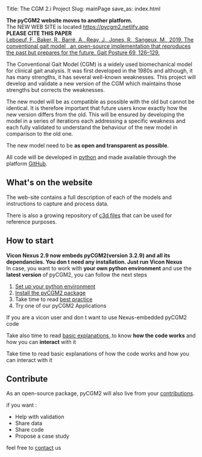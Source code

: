 Title: The CGM 2.i Project
Slug: mainPage
save_as: index.html



<div class="alert alert-dismissible alert-danger">
    <b> The pyCGM2 website moves to another platform.</b>
    <br>
    The NEW WEB SITE is located <a href="https://pycgm2.netlify.app"> https://pycgm2.netlify.app </a>    
</div>



<div class="alert alert-dismissible alert-primary">
<b>PLEASE CITE THIS PAPER</b><br>
<a href="https://doi.org/10.1016/j.gaitpost.2019.01.034"> Leboeuf, F., Baker, R., Barré, A., Reay, J., Jones, R., Sangeux, M., 2019. The conventional gait model , an open-source implementation that reproduces the past but prepares for the future. Gait Posture 69, 126–129.</a>
</div>


The Conventional Gait Model (CGM) is a widely used biomechanical model for clinical gait analysis.
It was first developed in the 1980s and although, it has many strengths, it has several well-known weaknesses.
This project will develop and validate a new version of the CGM which maintains those strengths but corrects the weaknesses.

The new model will be as compatible as possible with the old but cannot be identical.
It is therefore important that future users know exactly how the new version differs from the old.
This will be ensured by developing the model in a series of iterations each addressing a specific weakness and
each fully validated to understand the behaviour of the new model in comparison to the old one.

The new model need to be **as open and transparent as possible**.

All code will be developed in [python](https://www.python.org/) and made available through
the platform [GitHub](https://github.com/).


<!----
<div class="alert alert-dismissible alert-danger">
    The project is part-funded by  <a href="https://www.vicon.com/">Vicon</a>
    and we will focus first on implementations to support use of the new models
    with <B>Vicon's suite</B> of clinical gait analysis software.
    <br>
    <B>We are opened to developing similar relationships with other manufacturers<B>
</div>
---->

## What's on the website

The web-site contains a full description of each of the models and instructions to capture and process data.

There is also a growing repository of [c3d files](/pages/Open-access-Gait-Data.html) that can be used for reference purposes.


## How to start

<div class="alert alert-dismissible alert-danger">
    <b> Vicon Nexus 2.9 now embeds pyCGM2(version 3.2.9) and all its dependancies. You don t need any installation. Just run Vicon Nexus</b>
    <br>
    In case, you want to work with <b>your own python environment</b> and use the <b>latest version</b> of pyCGM2, you can follow the next steps
</div>


 1. [Set up your python environment](/pages/pythonInstallation)
 2. [Install the pyCGM2 package](/pages/pyCGM2Installation)
 3. Take time to read [best practice](pages/bestPractice.html)
 4. Try one of our pyCGM2 Applications


 <div class="alert alert-dismissible alert-warning">
   If you are a vicon user and don t want to use Nexus-embedded pyCGM2 code</h4>
   <p class="mb-0">Take also time to read <a href="pages/nexusAppGuidelines.html" class="alert-link">basic explanations </a>.to know <b>how the code works</b> and how you can <b>interact</b> with it</p>
 </div>





Take time to read basic explanations of how the code works and how you can interact with it

## Contribute

As an open-source package, pyCGM2 will also live from your [contributions](/pages/contribute.html).

if you want :

   -  Help with validation
   - Share data
   - Share code
   - Propose a case study

feel free to [contact](/pages/contactus.html) us
